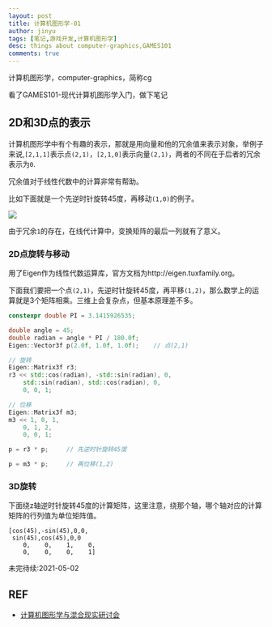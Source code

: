 ```yaml
---
layout: post
title: 计算机图形学-01
author: jinyu
tags: [笔记,游戏开发,计算机图形学]
desc: things about computer-graphics,GAMES101
comments: true
---
```


计算机图形学，computer-graphics，简称cg

看了GAMES101-现代计算机图形学入门，做下笔记

<!-- more -->

## 2D和3D点的表示

计算机图形学中有个有趣的表示，那就是用向量和他的冗余值来表示对象，举例子来说,`[2,1,1]`表示点`(2,1)`，`[2,1,0]`表示向量`(2,1)`，两者的不同在于后者的冗余表示为`0`.

冗余值对于线性代数中的计算非常有帮助。

比如下面就是一个先逆时针旋转45度，再移动`(1,0)`的例子。

![](https://i.loli.net/2021/05/02/cZfFhmWx3YvACG5.png)

由于冗余`1`的存在，在线代计算中，变换矩阵的最后一列就有了意义。

### 2D点旋转与移动

用了Eigen作为线性代数运算库，官方文档为http://eigen.tuxfamily.org。

下面我们要把一个点`(2,1)`，先逆时针旋转45度，再平移`(1,2)`，那么数学上的运算就是3个矩阵相乘。三维上会复杂点，但基本原理差不多。



```c++
constexpr double PI = 3.1415926535;

double angle = 45;
double radian = angle * PI / 180.0f;
Eigen::Vector3f p(2.0f, 1.0f, 1.0f);    // 点(2,1)

// 旋转
Eigen::Matrix3f r3;
r3 << std::cos(radian), -std::sin(radian), 0,
    std::sin(radian), std::cos(radian), 0,
    0, 0, 1;

// 位移
Eigen::Matrix3f m3;
m3 << 1, 0, 1,
    0, 1, 2,
    0, 0, 1;

p = r3 * p;     // 先逆时针旋转45度

p = m3 * p;     // 再位移(1,2)
```

### 3D旋转

下面绕z轴逆时针旋转45度的计算矩阵，这里注意，绕那个轴，哪个轴对应的计算矩阵的行列值为单位矩阵值。

```
[cos(45),-sin(45),0,0,
 sin(45),cos(45),0,0
    0,    0,    1,    0,
    0,    0,    0,    1]
```

未完待续:2021-05-02

## REF

* [计算机图形学与混合现实研讨会](http://games-cn.org/)